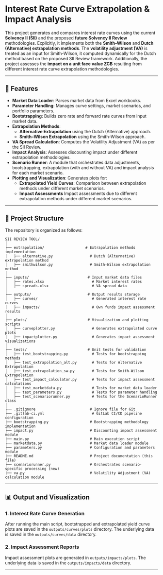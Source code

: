 # Interest Rate Curve Extrapolation & Impact Analysis

This project generates and compares interest rate curves using the current **Solvency II (SII)** and the proposed **future Solvency II Review** methodologies. Explicitly, it implements both the **Smith-Wilson** and **Dutch (Alternative) extrapolation methods**. The **volatility adjustment (VA)** is treated as an input for Smith-Wilson, it computed dynamically for the Dutch method based on the proposed SII Review framework. Additionally, the project assesses the **impact on a unit face value ZCB** resulting from different interest rate curve extrapolation methodologies.

---

## 🚀 Features

- **Market Data Loader**: Parses market data from Excel workbooks.
- **Parameter Handling**: Manages curve settings, market scenarios, and portfolio parameters.
- **Bootstrapping**: Builds zero rate and forward rate curves from input market data.
- **Extrapolation Methods**: 
  - **Alternative Extrapolation** using the Dutch (Alternative) approach.
  - **Smith–Wilson Extrapolation** using the Smith-Wilson approach.
- **VA Spread Calculation**: Computes the Volatility Adjustment (VA) as per the SII Review.
- **Impact Analysis**: Assesses discounting impact under different extrapolation methodologies.
- **Scenario Runner**: A module that orchestrates data adjustments, bootstrapping, extrapolation (with and without VA) and impact analysis for each market scenario.
- **Plotting and Visualization**: Generates plots for:
  - **Extrapolated Yield Curves**: Comparison between extrapolation methods under different market scenarios.
  - **Impact Assessments** Impact assessments due to different extrapolation methods under different market scenarios.
---

## 📁 Project Structure

The repository is organized as follows:

```
SII REVIEW TOOL/
│
├── extrapolation/                   # Extrapolation methods implementation
│   ├── alternative.py                 # Dutch (Alternative) extrapolation method
│   ├── smithwilson.py                 # Smith-Wilson extrapolation method
│
├── inputs/                           # Input market data files
│   ├── rates.xlsx                      # Market interest rates
│   ├── spreads.xlsx                    # VA spread data
│
├── outputs/                          # Output results storage
│   ├── curves/                         # Generated interest rate curves
│   ├── impacts/                        # Own funds impact assessment results
│
├── plots/                            # Visualization and plotting scripts
│   ├── curveplotter.py                 # Generates extrapolated curve plots
│   ├── impactplotter.py                # Generates impact assessment visualizations
│
├── tests/                            # Unit tests for validation
│   ├── test_bootstrapping.py           # Tests for bootstrapping methods
│   ├── test_extrapolation_alt.py       # Tests for Alternative Extrapolation
│   ├── test_extrapolation_sw.py        # Tests for Smith-Wilson Extrapolation
│   ├── test_impact_calculator.py       # Tests for impact assessment calculations
│   ├── test_marketdata.py              # Tests for market data loader
│   ├── test_parameters.py              # Tests for parameter handling
│   ├── test_scenariorunner.py          # Tests for the ScenarioRunner class
│
├── .gitignore                         # Ignore file for Git
├── .gitlab-ci.yml                      # GitLab CI/CD pipeline configuration
├── bootstrapping.py                   # Bootstrapping methodology implementation
├── impact.py                          # Discounting impact assessment module
├── main.py                            # Main execution script
├── marketdata.py                      # Market data loader module
├── parameters.py                      # Configuration and parameters module
├── README.md                          # Project documentation (this file)
├── scenariorunner.py                  # Orchestrates scenario-specific processing (new)
├── va.py                              # Volatility Adjustment (VA) calculation module
```

---

## 📊 Output and Visualization

### **1. Interest Rate Curve Generation**
After running the main script, bootstrapped and extrapolated yield curve plots are saved in the `outputs/curves/plots` directory.
The underlying data is saved in the `outputs/curves/data` directory.

### **2. Impact Assessment Reports**
Impact assessment plots are generated in `outputs/impacts/plots`.
The underlying data is saved in the `outputs/impacts/data` directory.


---
